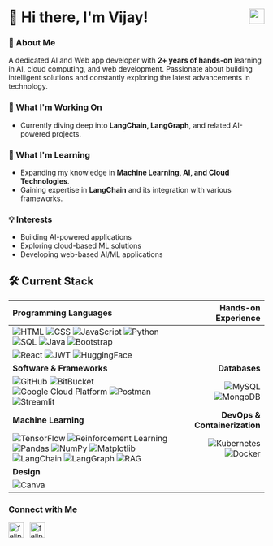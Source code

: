 <h1 align="left">
    👋 Hi there, I'm Vijay!  
    <a href="mailto:rsvijaynkl@gmail.com" target="blank">
        <img align="right" src="https://ouch-cdn2.icons8.com/Q_mKQhLvgHc4CpJslA6YAg1orkPp2LG3W6rdaEQZ1oo/rs:fit:456:456/czM6Ly9pY29uczgu/b3VjaC1wcm9kLmFz/c2V0cy9wbmcvOTYv/MzE3NWFhMzAtMmQw/Yi00MDgyLTlhZWMt/ZWUyZGNlYzQwYmM0/LnBuZw.png" alt="gmail" height="30" />
    </a>
</h1>

### 🚀 About Me
A dedicated AI and Web app developer with **2+ years of hands-on** learning in AI, cloud computing, and web development. Passionate about building intelligent solutions and constantly exploring the latest advancements in technology.

### 🔭 What I'm Working On
- Currently diving deep into **LangChain, LangGraph**, and related AI-powered projects.

### 🌱 What I'm Learning
- Expanding my knowledge in **Machine Learning, AI, and Cloud Technologies**.
- Gaining expertise in **LangChain** and its integration with various frameworks.

### 💡 Interests
- Building AI-powered applications
- Exploring cloud-based ML solutions
- Developing web-based AI/ML applications

## 🛠 Current Stack

| **Programming Languages** | **Hands-on Experience** |
| :--- | ---: |
| ![HTML](https://img.shields.io/badge/HTML5-E34F26?style=for-the-badge&logo=html5&logoColor=white) ![CSS](https://img.shields.io/badge/CSS3-1572B6?style=for-the-badge&logo=css3&logoColor=white) ![JavaScript](https://img.shields.io/badge/JavaScript-F7DF1E?style=for-the-badge&logo=javascript&logoColor=black) ![Python](https://img.shields.io/badge/Python-3776AB?style=for-the-badge&logo=python&logoColor=white) ![SQL](https://img.shields.io/badge/SQL-003B57?style=for-the-badge&logo=sqlite&logoColor=white) ![Java](https://img.shields.io/badge/Java-ED8B00?style=for-the-badge&logo=openjdk&logoColor=white) ![Bootstrap](https://img.shields.io/badge/Bootstrap-7952B3?style=for-the-badge&logo=bootstrap&logoColor=white)
 | ![React](https://img.shields.io/badge/React-20232A?style=for-the-badge&logo=react&logoColor=61DAFB) ![JWT](https://img.shields.io/badge/JSON_Web_Tokens-000000?style=for-the-badge&logo=json-web-tokens&logoColor=white) ![HuggingFace](https://img.shields.io/badge/HuggingFace-FFCC00?style=for-the-badge&logo=huggingface&logoColor=black) |
| **Software & Frameworks** | **Databases** |
| ![GitHub](https://img.shields.io/badge/GitHub-181717?style=for-the-badge&logo=github&logoColor=white) ![BitBucket](https://img.shields.io/badge/Bitbucket-0052CC?style=for-the-badge&logo=bitbucket&logoColor=white) ![Google Cloud Platform](https://img.shields.io/badge/Google_Cloud-4285F4?style=for-the-badge&logo=google-cloud&logoColor=white) ![Postman](https://img.shields.io/badge/Postman-FF6C37?style=for-the-badge&logo=postman&logoColor=white) ![Streamlit](https://img.shields.io/badge/Streamlit-FF4B4B?style=for-the-badge&logo=Streamlit&logoColor=white)  | ![MySQL](https://img.shields.io/badge/mysql-%2300f.svg?style=for-the-badge&logo=mysql&logoColor=white) ![MongoDB](https://img.shields.io/badge/MongoDB-4EA94B?style=for-the-badge&logo=mongodb&logoColor=white) |
| **Machine Learning** | **DevOps & Containerization** |
| ![TensorFlow](https://img.shields.io/badge/TensorFlow-FF6F00?style=for-the-badge&logo=tensorflow&logoColor=white) ![Reinforcement Learning](https://img.shields.io/badge/Reinforcement_Learning-0072C6?style=for-the-badge) ![Pandas](https://img.shields.io/badge/Pandas-150458?style=for-the-badge&logo=pandas&logoColor=white) ![NumPy](https://img.shields.io/badge/NumPy-013243?style=for-the-badge&logo=numpy&logoColor=white) ![Matplotlib](https://img.shields.io/badge/Matplotlib-11557C?style=for-the-badge) ![LangChain](https://img.shields.io/badge/LangChain-229954?style=for-the-badge&logo=Chainlink&logoColor=white) ![LangGraph](https://img.shields.io/badge/LangGraph-FF5733?style=for-the-badge&logo=GraphQL&logoColor=white) ![RAG](https://img.shields.io/badge/RAG_Model-0072C6?style=for-the-badge&logo=OpenAI&logoColor=white) | ![Kubernetes](https://img.shields.io/badge/Kubernetes-326CE5?style=for-the-badge&logo=kubernetes&logoColor=white) ![Docker](https://img.shields.io/badge/Docker-2496ED?style=for-the-badge&logo=docker&logoColor=white) |
| **Design** |
| ![Canva](https://img.shields.io/badge/Canva-00C4CC?style=for-the-badge&logo=canva&logoColor=white) |
### Connect with Me
<p align="left">
	<a href="https://www.linkedin.com/in/vijay-r-s/" target="blank"><img align="center" src="https://raw.githubusercontent.com/rahuldkjain/github-profile-readme-generator/master/src/images/icons/Social/linked-in-alt.svg" alt="felipeelia" height="30" /></a> &nbsp;
	<a href="https://www.instagram.com/iam_vijay._/" target="blank"><img align="center" src="https://raw.githubusercontent.com/rahuldkjain/github-profile-readme-generator/master/src/images/icons/Social/instagram.svg" alt="felipe.elia" height="30" /></a>&nbsp;
</p>
